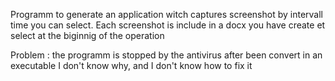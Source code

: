 Programm to generate an application witch captures screenshot by intervall time you can select.
Each screenshot is include in a docx you have create et select at the biginnig of the operation

Problem : the programm is stopped by the antivirus after been convert in an executable
I don't know why, and I don't know how to fix it

